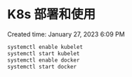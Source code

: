 # K8s 部署和使用

Created time: January 27, 2023 6:09 PM

```bash
systemctl enable kubelet
systemctl start kubelet
systemctl enable docker
systemctl start docker

```